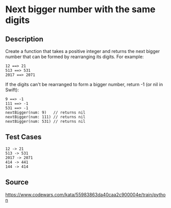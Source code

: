 # Next bigger number with the same digits

## Description 

Create a function that takes a positive integer and returns the next bigger number that can be formed by rearranging its digits. For example:

    12 ==> 21
    513 ==> 531
    2017 ==> 2071

If the digits can't be rearranged to form a bigger number, return -1 (or nil in Swift):

    9 ==> -1
    111 ==> -1
    531 ==> -1
    nextBigger(num: 9)   // returns nil
    nextBigger(num: 111) // returns nil
    nextBigger(num: 531) // returns nil
    
## Test Cases

    12 -> 21
    513 -> 531
    2017 -> 2071
    414 -> 441
    144 -> 414

## Source
https://www.codewars.com/kata/55983863da40caa2c900004e/train/python